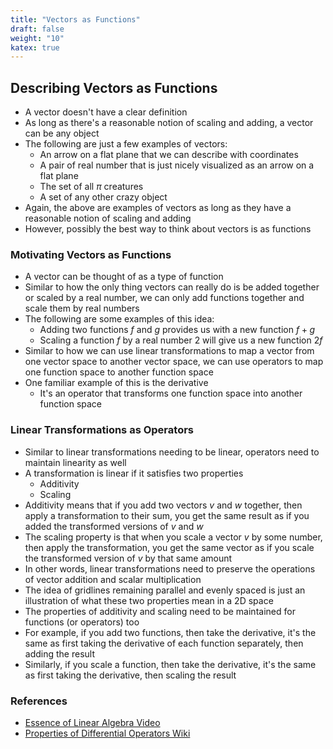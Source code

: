 ```yaml
---
title: "Vectors as Functions"
draft: false
weight: "10"
katex: true
---
```


## Describing Vectors as Functions
- A vector doesn't have a clear definition
- As long as there's a reasonable notion of scaling and adding, a vector can be any object
- The following are just a few examples of vectors:
	- An arrow on a flat plane that we can describe with coordinates
	- A pair of real number that is just nicely visualized as an arrow on a flat plane
	- The set of all $\pi$ creatures
	- A set of any other crazy object
- Again, the above are examples of vectors as long as they have a reasonable notion of scaling and adding
- However, possibly the best way to think about vectors is as functions

### Motivating Vectors as Functions
- A vector can be thought of as a type of function
- Similar to how the only thing vectors can really do is be added together or scaled by a real number, we can only add functions together and scale them by real numbers
- The following are some examples of this idea:
	- Adding two functions $f$ and $g$ provides us with a new function $f+g$
	- Scaling a function $f$ by a real number $2$ will give us a new function $2f$
- Similar to how we can use linear transformations to map a vector from one vector space to another vector space, we can use operators to map one function space to another function space
- One familiar example of this is the derivative
	- It's an operator that transforms one function space into another function space

### Linear Transformations as Operators
- Similar to linear transformations needing to be linear, operators need to maintain linearity as well
- A transformation is linear if it satisfies two properties
	- Additivity
	- Scaling
- Additivity means that if you add two vectors $v$ and $w$ together, then apply a transformation to their sum, you get the same result as if you added the transformed versions of $v$ and $w$
- The scaling property is that when you scale a vector $v$ by some number, then apply the transformation, you get the same vector as if you scale the transformed version of $v$ by that same amount
- In other words, linear transformations need to preserve the operations of vector addition and scalar multiplication
- The idea of gridlines remaining parallel and evenly spaced is just an illustration of what these two properties mean in a 2D space
- The properties of additivity and scaling need to be maintained for functions (or operators) too
- For example, if you add two functions, then take the derivative, it's the same as first taking the derivative of each function separately, then adding the result
- Similarly, if you scale a function, then take the derivative, it's the same as first taking the derivative, then scaling the result

### References
- [Essence of Linear Algebra Video](https://www.youtube.com/watch?v=TgKwz5Ikpc8&list=PLZHQObOWTQDPD3MizzM2xVFitgF8hE_ab&index=15)
- [Properties of Differential Operators Wiki](https://en.wikipedia.org/wiki/Differential_operator)
